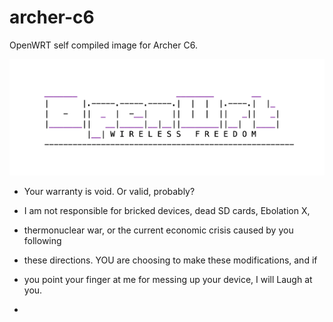# archer-c6
OpenWRT self compiled image for Archer C6.

![alt text](https://github.com/captain-n3m0/archer-c6/blob/main/resource/openwrt-logo.png)

* Your warranty is void. Or valid, probably?

* I am not responsible for bricked devices, dead SD cards, Ebolation X,
* thermonuclear war, or the current economic crisis caused by you following
* these directions. YOU are choosing to make these modifications, and if
* you point your finger at me for messing up your device, I will Laugh at you.
*
